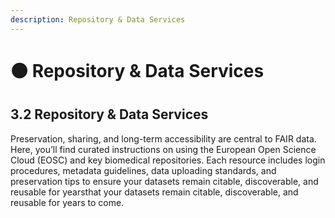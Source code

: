 ```yaml
---
description: Repository & Data Services
---
```


# 🟠 Repository & Data Services

## 3.2 **Repository & Data Services**

Preservation, sharing, and long-term accessibility are central to FAIR data. Here, you’ll find curated instructions on using the European Open Science Cloud (EOSC) and key biomedical repositories. Each resource includes login procedures, metadata guidelines, data uploading standards, and preservation tips to ensure your datasets remain citable, discoverable, and reusable for yearsthat your datasets remain citable, discoverable, and reusable for years to come.
